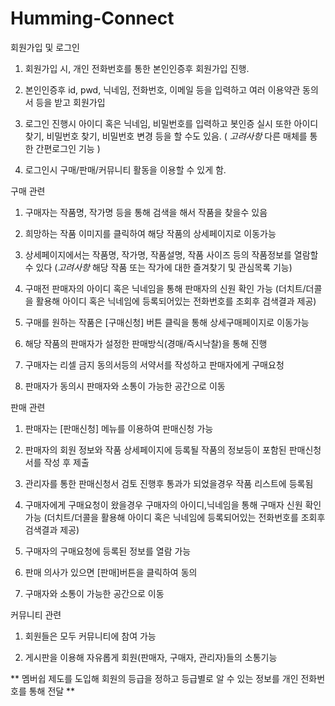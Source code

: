# Humming-Connect

회원가입 및 로그인

1. 회원가입 시, 개인 전화번호를 통한 본인인증후 회원가입 진행.

2. 본인인증후 id, pwd, 닉네임, 전화번호, 이메일 등을 입력하고 여러 이용약관 동의서 등을 받고 회원가입

3. 로그인 진행시 아이디 혹은 닉네임, 비밀번호를 입력하고 봇인증 실시 또한 아이디 찾기, 비밀번호 찾기, 비밀번호 변경 등을 할 수도 있음. 
	( *고려사항* 다른 매체를 통한 간편로그인 기능 )

4. 로그인시 구매/판매/커뮤니티 활동을 이용할 수 있게 함. 


구매 관련

1. 구매자는 작품명, 작가명 등을 통해 검색을 해서 작품을 찾을수 있음

2. 희망하는 작품 이미지를 클릭하여 해당 작품의 상세페이지로 이동가능

3. 상세페이지에서는 작품명, 작가명, 작품설명, 작품 사이즈 등의 작품정보를 열람할 수 있다
	(*고려사항* 해당 작품 또는 작가에 대한 즐겨찾기 및 관심목록 기능)

4. 구매전 판매자의 아이디 혹은 닉네임을 통해 판매자의 신원 확인 가능
	(더치트/더콜을 활용해 아이디 혹은 닉네임에 등록되어있는 전화번호를 조회후 검색결과 제공)

5. 구매를 원하는 작품은 [구매신청] 버튼 클릭을 통해 상세구매페이지로 이동가능

6. 해당 작품의 판매자가 설정한 판매방식(경매/즉시낙찰)을 통해 진행

7. 구매자는 리셀 금지 동의서등의 서약서를 작성하고 판매자에게 구매요청

8. 판매자가 동의시 판매자와 소통이 가능한 공간으로 이동


판매 관련

1. 판매자는 [판매신청] 메뉴를 이용하여 판매신청 가능

2. 판매자의 회원 정보와 작품 상세페이지에 등록될 작품의 정보등이 포함된 판매신청서를 작성 후 제출

3. 관리자를 통한 판매신청서 검토 진행후 통과가 되었을경우 작품 리스트에 등록됨

4. 구매자에게 구매요청이 왔을경우 구매자의 아이디,닉네임을 통해 구매자 신원 확인 가능
	(더치트/더콜을 활용해 아이디 혹은 닉네임에 등록되어있는 전화번호를 조회후 검색결과 제공)

5. 구매자의 구매요청에 등록된 정보를 열람 가능

6. 판매 의사가 있으면 [판매]버튼을 클릭하여 동의

7. 구매자와 소통이 가능한 공간으로 이동


커뮤니티 관련 

1. 회원들은 모두 커뮤니티에 참여 가능

2. 게시판을 이용해 자유롭게 회원(판매자, 구매자, 관리자)들의 소통기능




** 멤버쉽 제도를 도입해 회원의 등급을 정하고 등급별로 알 수 있는 정보를 개인 전화번호를 통해 전달 **  
